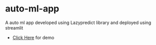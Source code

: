 # auto-ml-app
A auto ml app developed using Lazypredict library and deployed using  streamlit
* [Click Here](https://automated-ml.herokuapp.com/) for demo 
